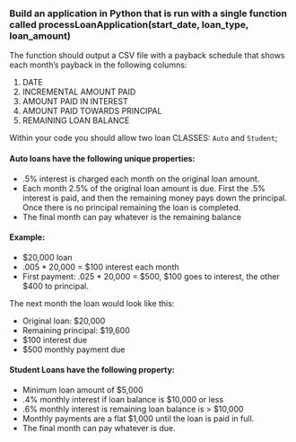 ### Build an application in Python that is run with a single function called processLoanApplication(start_date, loan_type, loan_amount)
The function should output a CSV file with a payback schedule that shows each month’s payback in the following columns:
1. DATE
2. INCREMENTAL AMOUNT PAID
3. AMOUNT PAID IN INTEREST
4. AMOUNT PAID TOWARDS PRINCIPAL
5. REMAINING LOAN BALANCE

Within your code you should allow two loan CLASSES: `Auto` and `Student`;

#### Auto loans have the following unique properties:
* .5% interest is charged each month on the original loan amount.
*  Each month 2.5% of the original loan amount is due. First the .5% interest is paid, and then the remaining money pays down the principal. Once there is no principal remaining the loan is completed.
* The final month can pay whatever is the remaining balance
#### Example:
* $20,000 loan
* .005 * 20,000 = $100 interest each month
* First payment: .025 * 20,000 = $500, $100 goes to interest, the other $400 to principal.

The next month the loan would look like this:
* Original loan: $20,000
* Remaining principal: $19,600
* $100 interest due
* $500 monthly payment due

#### Student Loans have the following property:
* Minimum loan amount of $5,000
* .4% monthly interest if loan balance is $10,000 or less
* .6% monthly interest is remaining loan balance is &gt; $10,000
* Monthly payments are a flat $1,000 until the loan is paid in full.
* The final month can pay whatever is due.
